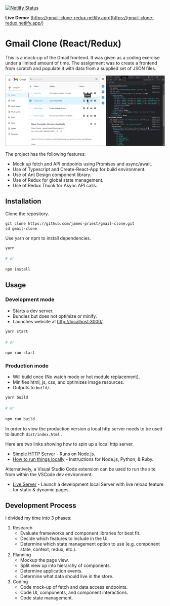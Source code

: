[![Netlify Status](https://api.netlify.com/api/v1/badges/bc113800-c08a-4288-9df8-6640070c5352/deploy-status)](https://app.netlify.com/sites/gmail-clone-redux/deploys)

**Live Demo:** [https://gmail-clone-redux.netlify.app](https://gmail-clone-redux.netlify.app/)

# Gmail Clone (React/Redux)

This is a mock-up of the Gmail frontend. It was given as a coding exercise under a limited amount of time. The assignment was to create a frontend from scratch and populate it with data from a supplied set of JSON files.

![screenshot](public/images/screenshot1.jpg)

The project has the following features:

- Mock up fetch and API endpoints using Promises and async/await.
- Use of Typescript and Create-React-App for build environment.
- Use of Ant Design component library.
- Use of Redux for global state management.
- Use of Redux Thunk for Async API calls.

## Installation

Clone the repository.

```bs
git clone https://github.com/james-priest/gmail-clone.git
cd gmail-clone
```

Use yarn or npm to install dependencies.

```sh
yarn

# or

npm install
```

## Usage

### Development mode

- Starts a dev server.
- Bundles but does not optimize or minify.
- Launches website at [http://localhost:3000/](http://localhost:3000/).

```sh
yarn start

# or

npm run start
```

### Production mode

- Will build once (No watch mode or hot module replacement).
- Minifies html, js, css, and optimizes image resources.
- Outputs to `build/`.

```sh
yarn build

# or

npm run build
```

In order to view the production version a local http server needs to be used to launch `dist/index.html` .

Here are two links showing how to spin up a local http server.

- [Simple HTTP Server](http://jasonwatmore.com/post/2016/06/22/nodejs-setup-simple-http-server-local-web-server) - Runs on Node.js.
- [How to run things locally](https://threejs.org/docs/#manual/en/introduction/How-to-run-things-locally) - Instructions for Node.js, Python, & Ruby.

Alternatively, a Visual Studio Code extension can be used to run the site from within the VSCode dev environment.

- [Live Server](https://marketplace.visualstudio.com/items?itemName=ritwickdey.LiveServer) - Launch a development local Server with live reload feature for static & dynamic pages.

## Development Process

I divided my time into 3 phases:

1. Research
   - Evaluate frameworks and component libraries for best fit.
   - Decide which features to include in the UI.
   - Determine which state management option to use (e.g. component state, context, redux, etc.).
2. Planning
   - Mockup the page view.
   - Split view up into hierarchy of components.
   - Determine application events.
   - Determine what data should live in the store.
3. Coding
   - Code mock-up of fetch and data access endpoints.
   - Code UI, components, and component interactions.
   - Code state management.
